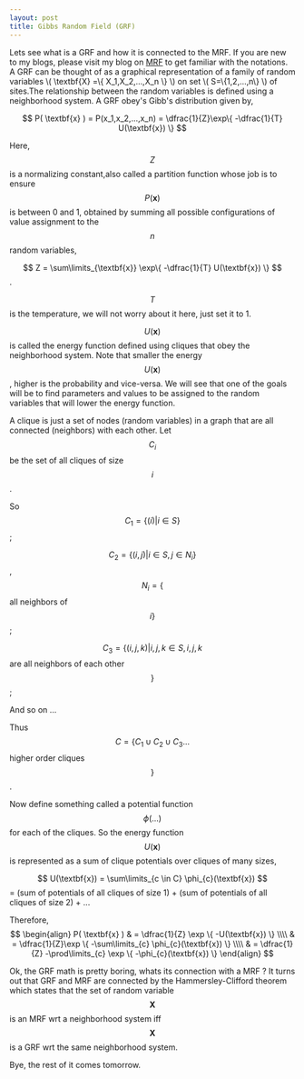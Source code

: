 ```yaml
---
layout: post
title: Gibbs Random Field (GRF)
---
```


Lets see what is a GRF and how it is connected to the MRF. If you are new to my blogs, please visit my blog on [MRF](https://pchanda.github.io/MarkovRandomFields/) to get familiar with the notations. 
A GRF can be thought of as a graphical representation of a family of random variables \\( \textbf{X} =\\{ X_1,X_2,...,X_n \\} \\) on set \\( S=\\{1,2,...,n\\} \\) of sites.The relationship between the random variables is defined using a neighborhood system. A GRF obey's Gibb's distribution given by,

$$ P( \textbf{x} ) = P(x_1,x_2,...,x_n) = \dfrac{1}{Z}\exp\{ -\dfrac{1}{T} U(\textbf{x}) \} $$

Here, $$Z$$ is a normalizing constant,also called a partition function whose job is to ensure $$ P( \textbf{x} ) $$ is between 0 and 1, obtained by summing all possible configurations of value assignment to the $$n$$ random variables,

$$ Z = \sum\limits_{\textbf{x}} \exp\{ -\dfrac{1}{T} U(\textbf{x}) \} $$.

$$T$$ is the temperature, we will not worry about it here, just set it to 1. 

$$U(\textbf{x})$$ is called the energy function defined using cliques that obey the neighborhood system. Note that smaller the energy $$U(\textbf{x})$$, higher is the probability and vice-versa. We will see that one of the goals will be to find parameters and values to be assigned to the random variables that will lower the energy function.

A clique is just a set of nodes (random variables) in a graph that are all connected (neighbors) with each other. Let $$C_i$$ be the set of all cliques of size $$i$$. 

So $$ C_1 = \{(i) \vert i \in S\} $$;  

$$ C_2 = \{(i,j) \vert i \in S, j \in N_i \} $$, $$N_i=\{$$ all neighbors of $$ i\} $$;

$$ C_3 = \{(i,j,k) \vert i,j,k \in S, i,j,k $$ are all  neighbors of each other $$ \} $$;

And so on ...

Thus $$ C = \{ C_1 \cup C_2 \cup C_3 ... $$ higher order cliques $$\}$$. 

Now define something called a potential function $$\phi(...) $$ for each of the cliques. So the energy function $$ U(\textbf{x})$$ is represented as a sum of clique potentials over cliques of many sizes,

$$ U(\textbf{x}) = \sum\limits_{c \in C} \phi_{c}(\textbf{x}) $$
 = (sum of potentials of all cliques of size 1) + (sum of potentials of all cliques of size 2) + ... 

Therefore, 
$$
\begin{align}
P( \textbf{x} ) & = \dfrac{1}{Z} \exp \{ -U(\textbf{x}) \} \\\\
& = \dfrac{1}{Z}\exp \{ -\sum\limits_{c} \phi_{c}(\textbf{x}) \} \\\\
& = \dfrac{1}{Z} -\prod\limits_{c} \exp \{ -\phi_{c}(\textbf{x}) \} 
\end{align}
$$

Ok, the GRF math is pretty boring, whats its connection with a MRF ? It turns out that GRF and MRF are connected by the Hammersley-Clifford theorem which states that the set of random variable $$\textbf{X}$$ is an MRF wrt a neighborhood system iff $$\textbf{X}$$ is a GRF wrt the same neighborhood system. 

Bye, the rest of it comes tomorrow.

